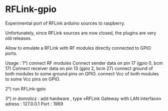 # RFLink-gpio
Experimental port of RFLink arduino sources to raspberry.

Unfortunately, since RFLink sources are now closed, the plugins are very old releases.

Allow to emulate a RFLink with RF modules directly connected to GPIO ports.


Usage :
1°) connect RF modules
Connect sender data on pin 17 (gpio 0, bcm 17)
Connect receiver data on pin 13 (gpio 2, bcm 27)
connect ground of both modules to some ground pins on GPIO.
connect Vcc of both modules to some Vcc pins on GPIO.

2°) run RFLink-gpio

3°) in domoticz :
add hardware , type «RFLink Gateway with LAN interface»
        adress : 127.0.0.1
        Port : 1969
